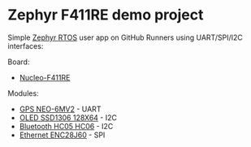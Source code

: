 # Zephyr F411RE demo project

Simple [Zephyr RTOS](https://zephyrproject.org/) user app on GitHub Runners using UART/SPI/I2C interfaces:

Board:
* [Nucleo-F411RE](https://st.com/en/evaluation-tools/nucleo-f411re.html)

Modules:

* [GPS NEO-6MV2](https://components101.com/modules/neo-6mv2-gps-module) - UART
* [OLED SSD1306 128X64](https://components101.com/displays/oled-display-ssd1306) - I2C
* [Bluetooth HC05 HC06](https://components101.com/wireless/hc-05-bluetooth-module) - I2C
* [Ethernet ENC28J60](https://components101.com/modules/enc28j60-ethernet-module) - SPI

